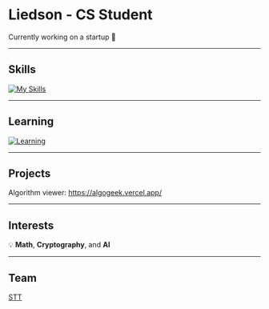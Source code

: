 # Liedson - CS Student 

Currently working on a startup 🚀

---

## Skills
[![My Skills](https://skillicons.dev/icons?i=c,cpp,py,java,haskell,js,html,css,postgres,postman,figma)](https://skillicons.dev)

---

## Learning
[![Learning](https://skillicons.dev/icons?i=react)](https://skillicons.dev)

---

## Projects
Algorithm viewer: https://algogeek.vercel.app/

---

## Interests
💡 **Math**, **Cryptography**, and **AI**

---

## Team
[STT](https://sectt.github.io/)
